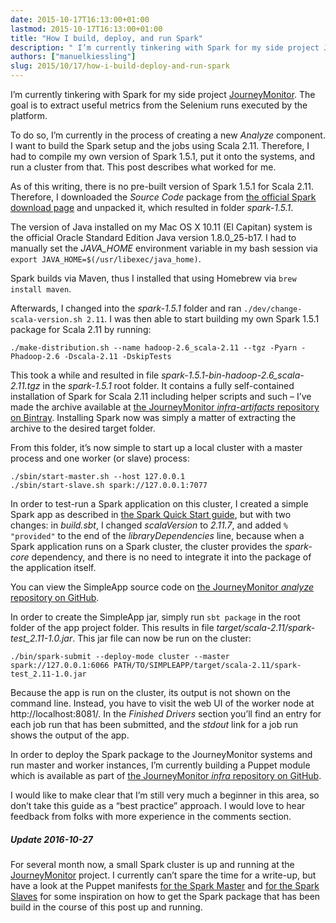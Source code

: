 ```yaml
---
date: 2015-10-17T16:13:00+01:00
lastmod: 2015-10-17T16:13:00+01:00
title: "How I build, deploy, and run Spark"
description: " I’m currently tinkering with Spark for my side project JourneyMonitor. The goal is to extract useful metrics from the Selenium runs executed by the platform. To do so, I’m currently in the process of creating a new Analyze component. I want to build the Spark setup and the jobs using Scala 2.11. Therefore, I had to compile my own version of Spark 1.5.1, put it onto the systems, and run a cluster from that. This post describes what worked for me."
authors: ["manuelkiessling"]
slug: 2015/10/17/how-i-build-deploy-and-run-spark
---
```


<p>
I’m currently tinkering with Spark for my side project <a href="http://www.journeymonitor.com/">JourneyMonitor</a>. The goal is to extract useful metrics from the Selenium runs executed by the platform.
</p>

<p>
To do so, I’m currently in the process of creating a new <em>Analyze</em> component. I want to build the Spark setup and the jobs using Scala 2.11. Therefore, I had to compile my own version of Spark 1.5.1, put it onto the systems, and run a cluster from that. This post describes what worked for me.
</p>

<p>
As of this writing, there is no pre-built version of Spark 1.5.1 for Scala 2.11. Therefore, I downloaded the <em>Source Code</em> package from <a href="http://spark.apache.org/downloads.html">the official Spark download page</a> and unpacked it, which resulted in folder <em>spark-1.5.1</em>.
</p>

<p>
The version of Java installed on my Mac OS X 10.11 (El Capitan) system is the official Oracle Standard Edition Java version 1.8.0_25-b17. I had to manually set the <em>JAVA_HOME</em> environment variable in my bash session via <code class="inline">export JAVA_HOME=$(/usr/libexec/java_home)</code>.
</p>

<p>
Spark builds via Maven, thus I installed that using Homebrew via <code class="inline">brew install maven</code>.
</p>

<p>
Afterwards, I changed into the <em>spark-1.5.1</em> folder and ran <code class="inline">./dev/change-scala-version.sh 2.11</code>. I was then able to start building my own Spark 1.5.1 package for Scala 2.11 by running:
</p>

<p>
</p><pre><code>./make-distribution.sh --name hadoop-2.6_scala-2.11 --tgz -Pyarn -Phadoop-2.6 -Dscala-2.11 -DskipTests</code></pre>
<p></p>

<p>
This took a while and resulted in file <em>spark-1.5.1-bin-hadoop-2.6_scala-2.11.tgz</em> in the <em>spark-1.5.1</em> root folder. It contains a fully self-contained installation of Spark for Scala 2.11 including helper scripts and such – I’ve made the archive available at <a href="https://bintray.com/journeymonitor/infra-artifacts/spark-1.5.1-bin-hadoop-2.6_scala-2.11/view#files">the JourneyMonitor <em>infra-artifacts</em> repository on Bintray</a>. Installing Spark now was simply a matter of extracting the archive to the desired target folder.
</p>

<p>
From this folder, it’s now simple to start up a local cluster with a master process and one worker (or slave) process:
</p>

<p>
</p><pre><code>./sbin/start-master.sh --host 127.0.0.1
./sbin/start-slave.sh spark://127.0.0.1:7077</code></pre>
<p></p>

<p>
In order to test-run a Spark application on this cluster, I created a simple Spark app as described in <a href="http://spark.apache.org/docs/latest/quick-start.html">the Spark Quick Start guide</a>, but with two changes: in <em>build.sbt</em>, I changed <em>scalaVersion</em> to <em>2.11.7</em>, and added <code class="inline">% "provided"</code> to the end of the <em>libraryDependencies</em> line, because when a Spark application runs on a Spark cluster, the cluster provides the <em>spark-core</em> dependency, and there is no need to integrate it into the package of the application itself.
</p>

<p>
You can view the SimpleApp source code on <a href="https://github.com/journeymonitor/analyze/tree/b86149775da110a4b6f8a8846deda561b5ceab76">the JourneyMonitor <em>analyze</em> repository on GitHub</a>.
</p>

<p>
In order to create the SimpleApp jar, simply run <code class="inline">sbt package</code> in the root folder of the app project folder. This results in file <em>target/scala-2.11/spark-test_2.11-1.0.jar</em>. This jar file can now be run on the cluster:
</p>

<p>
</p><pre><code>./bin/spark-submit --deploy-mode cluster --master spark://127.0.0.1:6066 PATH/TO/SIMPLEAPP/target/scala-2.11/spark-test_2.11-1.0.jar</code></pre>
<p></p>

<p>
Because the app is run on the cluster, its output is not shown on the command line. Instead, you have to visit the web UI of the worker node at http://localhost:8081/. In the <em>Finished Drivers</em> section you’ll find an entry for each job run that has been submitted, and the <em>stdout</em> link for a job run shows the output of the app.
</p>

<p>
In order to deploy the Spark package to the JourneyMonitor systems and run master and worker instances, I’m currently building a Puppet module which is available as part of <a href="https://github.com/journeymonitor/infra">the JourneyMonitor <em>infra</em> repository on GitHub</a>.
</p>

<p>
I would like to make clear that I’m still very much a beginner in this area, so don’t take this guide as a “best practice” approach. I would love to hear feedback from folks with more experience in the comments section.
</p>

<h5>Update 2016-10-27</h5>
<p>
For several month now, a small Spark cluster is up and running at the <a href="http://journeymonitor.com/">JourneyMonitor</a> project. I currently can’t spare the time for a write-up, but have a look at the Puppet manifests <a href="https://github.com/journeymonitor/infra/blob/aafd7dec56e4e3fd24af29bea55756f74116c089/puppet/modules/spark-master/manifests/init.pp">for the Spark Master</a> and <a href="https://github.com/journeymonitor/infra/blob/aafd7dec56e4e3fd24af29bea55756f74116c089/puppet/modules/spark-slave/manifests/init.pp">for the Spark Slaves</a> for some inspiration on how to get the Spark package that has been build in the course of this post up and running.
<br>
</p>

